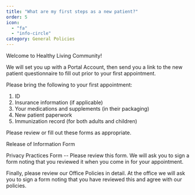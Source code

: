 ```yaml
---
title: "What are my first steps as a new patient?"
order: 5
icon: 
  - "fa"
  - "info-circle"
category: General Policies
---
```

Welcome to Healthy Living Community!

We will set you up with a Portal Account, then send you a link to the new patient questionnaire to fill out prior to your first appointment.

Please bring the following to your first appointment:

1. ID
2. Insurance information (if applicable)
3. Your medications and supplements (in their packaging)
4. New patient paperwork
5. Immunization record (for both adults and children)

Please review or fill out these forms as appropriate.

Release of Information Form

Privacy Practices Form -- Please review this form. We will ask you to sign a form noting that you reviewed it when you come in for your appointment.

Finally, please review our Office Policies in detail. At the office we will ask you to sign a form noting that you have reviewed this and agree with our policies.
